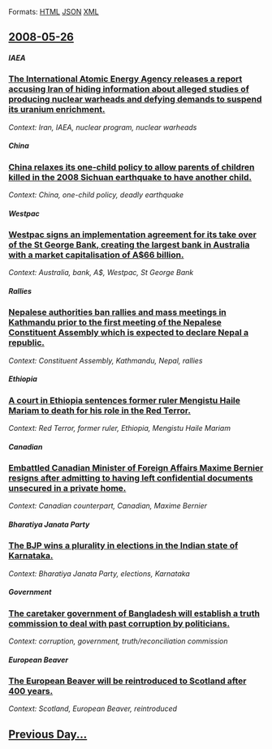
Formats: [HTML](2008/05/26/index.html)  [JSON](2008/05/26/index.json)  [XML](2008/05/26/index.xml)  

## [2008-05-26](/news/2008/05/26/index.md)

##### IAEA
### [ The International Atomic Energy Agency releases a report accusing Iran of hiding information about alleged studies of producing nuclear warheads and defying demands to suspend its uranium enrichment. ](/news/2008/05/26/the-international-atomic-energy-agency-releases-a-report-accusing-iran-of-hiding-information-about-alleged-studies-of-producing-nuclear-war.md)
_Context: Iran, IAEA, nuclear program, nuclear warheads_

##### China
### [ China relaxes its one-child policy to allow parents of children killed in the 2008 Sichuan earthquake to have another child. ](/news/2008/05/26/china-relaxes-its-one-child-policy-to-allow-parents-of-children-killed-in-the-2008-sichuan-earthquake-to-have-another-child.md)
_Context: China, one-child policy, deadly earthquake_

##### Westpac
### [ Westpac signs an implementation agreement for its take over of the St George Bank, creating the largest bank in Australia with a market capitalisation of A$66 billion. ](/news/2008/05/26/westpac-signs-an-implementation-agreement-for-its-take-over-of-the-st-george-bank-creating-the-largest-bank-in-australia-with-a-market-cap.md)
_Context: Australia, bank, A$, Westpac, St George Bank_

##### Rallies
### [ Nepalese authorities ban rallies and mass meetings in Kathmandu prior to the first meeting of the Nepalese Constituent Assembly which is expected to declare Nepal a republic. ](/news/2008/05/26/nepalese-authorities-ban-rallies-and-mass-meetings-in-kathmandu-prior-to-the-first-meeting-of-the-nepalese-constituent-assembly-which-is-ex.md)
_Context: Constituent Assembly, Kathmandu, Nepal, rallies_

##### Ethiopia
### [ A court in Ethiopia sentences former ruler Mengistu Haile Mariam to death for his role in the Red Terror. ](/news/2008/05/26/a-court-in-ethiopia-sentences-former-ruler-mengistu-haile-mariam-to-death-for-his-role-in-the-red-terror.md)
_Context: Red Terror, former ruler, Ethiopia, Mengistu Haile Mariam_

##### Canadian
### [ Embattled Canadian Minister of Foreign Affairs Maxime Bernier resigns after admitting to having left confidential documents unsecured in a private home. ](/news/2008/05/26/embattled-canadian-minister-of-foreign-affairs-maxime-bernier-resigns-after-admitting-to-having-left-confidential-documents-unsecured-in-a.md)
_Context: Canadian counterpart, Canadian, Maxime Bernier_

##### Bharatiya Janata Party
### [ The BJP wins a plurality in elections in the Indian state of Karnataka. ](/news/2008/05/26/the-bjp-wins-a-plurality-in-elections-in-the-indian-state-of-karnataka.md)
_Context: Bharatiya Janata Party, elections, Karnataka_

##### Government
### [ The caretaker government of Bangladesh will establish a truth commission to deal with past corruption by politicians. ](/news/2008/05/26/the-caretaker-government-of-bangladesh-will-establish-a-truth-commission-to-deal-with-past-corruption-by-politicians.md)
_Context: corruption, government, truth/reconciliation commission_

##### European Beaver
### [ The European Beaver will be reintroduced to Scotland after 400 years. ](/news/2008/05/26/the-european-beaver-will-be-reintroduced-to-scotland-after-400-years.md)
_Context: Scotland, European Beaver, reintroduced_

## [Previous Day...](/news/2008/05/25/index.md)

